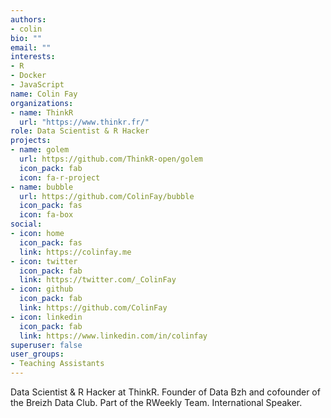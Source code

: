 ```yaml
---
authors:
- colin
bio: ""
email: ""
interests:
- R
- Docker
- JavaScript
name: Colin Fay
organizations:
- name: ThinkR
  url: "https://www.thinkr.fr/"
role: Data Scientist & R Hacker
projects:
- name: golem
  url: https://github.com/ThinkR-open/golem
  icon_pack: fab
  icon: fa-r-project
- name: bubble
  url: https://github.com/ColinFay/bubble
  icon_pack: fas
  icon: fa-box
social:
- icon: home
  icon_pack: fas
  link: https://colinfay.me
- icon: twitter
  icon_pack: fab
  link: https://twitter.com/_ColinFay
- icon: github
  icon_pack: fab
  link: https://github.com/ColinFay
- icon: linkedin
  icon_pack: fab
  link: https://www.linkedin.com/in/colinfay
superuser: false
user_groups:
- Teaching Assistants
---
```


Data Scientist & R Hacker at ThinkR.
Founder of Data Bzh and cofounder of the Breizh Data Club.
Part of the RWeekly Team.
International Speaker.